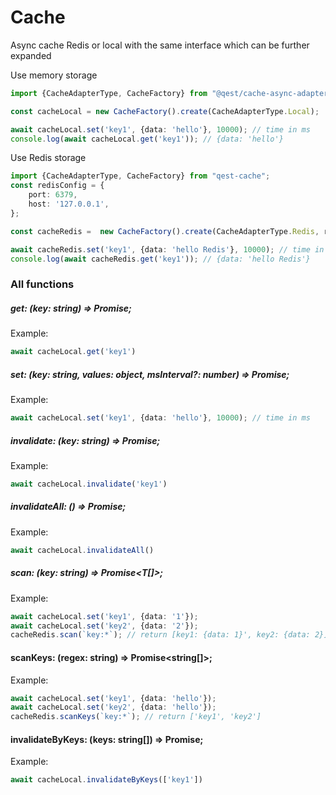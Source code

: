 # Cache

Async cache Redis or local with the same interface
which can be further expanded

Use memory storage 
```typescript
import {CacheAdapterType, CacheFactory} from "@qest/cache-async-adapter";

const cacheLocal = new CacheFactory().create(CacheAdapterType.Local);

await cacheLocal.set('key1', {data: 'hello'}, 10000); // time in ms
console.log(await cacheLocal.get('key1')); // {data: 'hello'}
```

Use Redis storage
```typescript
import {CacheAdapterType, CacheFactory} from "qest-cache";
const redisConfig = {
    port: 6379,
    host: '127.0.0.1',
};

const cacheRedis =  new CacheFactory().create(CacheAdapterType.Redis, redisConfig);

await cacheRedis.set('key1', {data: 'hello Redis'}, 10000); // time in ms
console.log(await cacheRedis.get('key1')); // {data: 'hello Redis'}
```

###  All functions

##### get: <T>(key: string) => Promise<T>;
Example: 
```typescript
await cacheLocal.get('key1')
```
##### set: (key: string, values: object, msInterval?: number) => Promise<void>;
Example: 
```typescript
await cacheLocal.set('key1', {data: 'hello'}, 10000); // time in ms
```

##### invalidate: (key: string) => Promise<void>;
Example: 
```typescript
await cacheLocal.invalidate('key1')
```

##### invalidateAll: () => Promise<void>;
Example: 
```typescript
await cacheLocal.invalidateAll()
```

##### scan: <T>(key: string) => Promise<T[]>;
Example: 
```typescript
await cacheLocal.set('key1', {data: '1'}); 
await cacheLocal.set('key2', {data: '2'});
cacheRedis.scan(`key:*`); // return [key1: {data: 1}', key2: {data: 2}]   
```
####  scanKeys: <T>(regex: string) => Promise<string[]>;  

Example: 
```typescript
await cacheLocal.set('key1', {data: 'hello'}); 
await cacheLocal.set('key2', {data: 'hello'});
cacheRedis.scanKeys(`key:*`); // return ['key1', 'key2']    
```

####  invalidateByKeys: (keys: string[]) => Promise<void>;
Example: 
```typescript
await cacheLocal.invalidateByKeys(['key1'])
```
